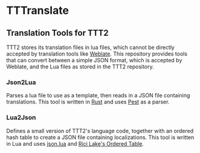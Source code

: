 # TTTranslate
## Translation Tools for TTT2

TTT2 stores its translation files in lua files, which cannot be directly accepted by translation tools like [Weblate](https://weblate.org).
This repository provides tools that can convert between a simple JSON format, which is accepted by Weblate, and the Lua files as stored in the TTT2 repository.


### Json2Lua

Parses a lua file to use as a template, then reads in a JSON file containing translations. This tool is written in [Rust](https://www.rust-lang.org) and uses [Pest](https://pest.rs) as a parser.

### Lua2Json

Defines a small version of TTT2's language code, together with an ordered hash table to create a JSON file containing localizations. This tool is written in Lua and uses [json.lua](https://github.com/rxi/json.lua) and [Rici Lake's Ordered Table](http://lua-users.org/wiki/OrderedTable).
